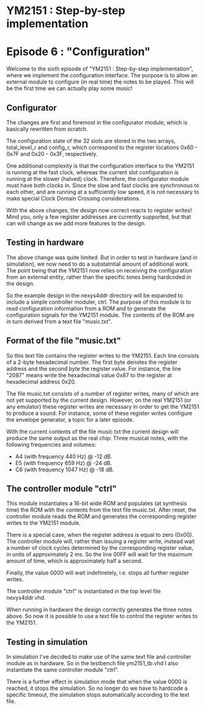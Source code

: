 # YM2151 : Step-by-step implementation
# Episode 6 : "Configuration"

Welcome to the sixth episode of "YM2151 : Step-by-step implementation", where
we implement the configuration interface. The purpose is to allow an external
module to configure (in real time) the notes to be played. This will be the
first time we can actually play some music!

## Configurator
The changes are first and foremost in the configurator module, which is
basically rewritten from scratch.

The configuration state of the 32 slots are stored in the two arrays,
total\_level\_r and config\_r, which correspond to the register locations
0x60 - 0x7F and 0x20 - 0x3F, respectively.

One additional complexity is that the configuration interface to the YM2151 is
running at the fast clock, whereas the current slot configuration is running at
the slower (halved) clock. Therefore, the configurator module must have both
clocks in. Since the slow and fast clocks are synchronous to each other, and
are running at a sufficiently low speed, it is not necessary to make special
Clock Domain Crossing considerations.

With the above changes, the design now correct reacts to register writes!  Mind
you, only a few register addresses are currently supported, but that can will
change as we add more features to the design.

## Testing in hardware
The above change was quite limited. But in order to test in hardware (and in
simulation), we now need to do a substatntial amount of additional work. The
point being that the YM2151 now relies on receiving the configuration from an
external entity, rather than the specific tones being hardcoded in the design.

So the example design in the nexys4ddr directory will be expanded to include a
simple controller moduler, ctrl. The purpose of this module is to read
configuration information from a ROM and to generate the configuration signals
for the YM2151 module. The contents of the ROM are in turn derived from a text
file "music.txt".

## Format of the file "music.txt"
So this text file contains the register writes to the YM2151.  Each line
consists of a 2-byte hexadecimal number. The first byte denotes the register
address and the second byte the register value.  For instance, the line "2087"
means write the hexadecimal value 0x87 to the register at hexadecimal address
0x20.

The file music.txt consists of a number of register writes, many of which are
not yet supported by the current design. However, on the real YM2151 (or any
emulator) these register writes are necessary in order to get the YM2151 to
produce a sound. For instance, some of these register writes configure the
envelope generator, a topic for a later episode.

With the current contents of the file music.txt the current design will produce
the same output as the real chip: Three musical notes, with the following
frequencies and volumes:
* A4 (with frequency 440 Hz) @ -12 dB.
* E5 (with frequency 659 Hz) @ -24 dB.
* C6 (with frequency 1047 Hz) @ -18 dB.

## The controller module "ctrl"
This module instantiates a 16-bit wide ROM and populates (at synthesis time)
the ROM with the contents from the text file music.txt. After reset, the
controller module reads the ROM and generates the corresponding register writes
to the YM2151 module.

There is a special case, when the register address is equal to zero (0x00).
The controller module will, rather than issuing a register write, instead wait
a number of clock cycles determined by the corresponding register value, in
units of approximately 2 ms. So the line 00FF will wait for the maximum amount
of time, which is approximately half a second.

Finally, the value 0000 will wait indefinetely, i.e. stops all further register
writes.

The controller module "ctrl" is instantiated in the top level file
nexys4ddr.vhd.

When running in hardware the design correctly generates the three notes above.
So now it is possible to use a text file to control the register writes to the
YM2151.

## Testing in simulation
In simulation I've decided to make use of the same text file and controller
module as in hardware. So in the testbench file ym2151\_tb.vhd I also
instantiate the same controller module "ctrl".

There is a further effect in simulation mode that when the value 0000 is
reached, it stops the simulation. So no longer do we have to hardcode a
specific timeout, the simulation stops automatically according to the text
file.

